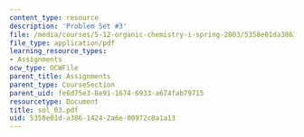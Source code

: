 ```yaml
---
content_type: resource
description: 'Problem Set #3'
file: /media/courses/5-12-organic-chemistry-i-spring-2003/5358e01da38614242a6e00972c0a1a13_sol_03.pdf
file_type: application/pdf
learning_resource_types:
- Assignments
ocw_type: OCWFile
parent_title: Assignments
parent_type: CourseSection
parent_uid: fe6d75e3-8e91-1674-6933-a674fab79715
resourcetype: Document
title: sol_03.pdf
uid: 5358e01d-a386-1424-2a6e-00972c0a1a13
---
```

